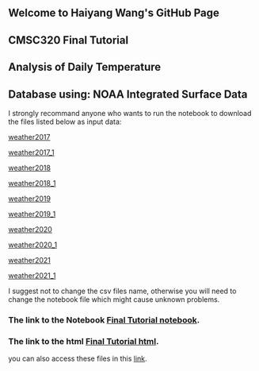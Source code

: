 ## Welcome to Haiyang Wang's GitHub Page

## CMSC320 Final Tutorial

## Analysis of Daily Temperature
## Database using: NOAA Integrated Surface Data

I strongly recommand anyone who wants to run the notebook to download the files listed below as input data:

[weather2017](https://DukeOcean.github.io/HaiyangWangFinalTutorial/w2017.csv)

[weather2017_1](https://DukeOcean.github.io/HaiyangWangFinalTutorial/w2017_1.csv)

[weather2018](https://DukeOcean.github.io/HaiyangWangFinalTutorial/w2018.csv)

[weather2018_1](https://DukeOcean.github.io/HaiyangWangFinalTutorial/w2018_1.csv)

[weather2019](https://DukeOcean.github.io/HaiyangWangFinalTutorial/w2019.csv)

[weather2019_1](https://DukeOcean.github.io/HaiyangWangFinalTutorial/w2019_1.csv)

[weather2020](https://DukeOcean.github.io/HaiyangWangFinalTutorial/w2020.csv)

[weather2020_1](https://DukeOcean.github.io/HaiyangWangFinalTutorial/w2020_1.csv)

[weather2021](https://DukeOcean.github.io/HaiyangWangFinalTutorial/w2021.csv)

[weather2021_1](https://DukeOcean.github.io/HaiyangWangFinalTutorial/w2021_1.csv)

I suggest not to change the csv files name, otherwise you will need to change the notebook file which might cause unknown problems.

### The link to the Notebook [Final Tutorial notebook](https://DukeOcean.github.io/HaiyangWangFinalTutorial/CMSC320_Final%20Tutorial.ipynb).

### The link to the html [Final Tutorial html](https://DukeOcean.github.io/HaiyangWangFinalTutorial/CMSC320_Final_Tutorial.html).

you can also access these files in this [link](https://github.com/DukeOcean/HaiyangWangFinalTutorial).





